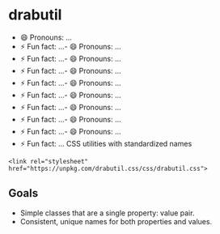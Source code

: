 # drabutil
- 😄 Pronouns: ...
- ⚡ Fun fact: ...- 😄 Pronouns: ...
- ⚡ Fun fact: ...- 😄 Pronouns: ...
- ⚡ Fun fact: ...- 😄 Pronouns: ...
- ⚡ Fun fact: ...- 😄 Pronouns: ...
- ⚡ Fun fact: ...- 😄 Pronouns: ...
- ⚡ Fun fact: ...- 😄 Pronouns: ...
- ⚡ Fun fact: ...- 😄 Pronouns: ...
- ⚡ Fun fact: ...- 😄 Pronouns: ...
- ⚡ Fun fact: ...
CSS utilities with standardized names

`<link rel="stylesheet" href="https://unpkg.com/drabutil.css/css/drabutil.css">`

## Goals

- Simple classes that are a single property: value pair.
- Consistent, unique names for both properties and values.
